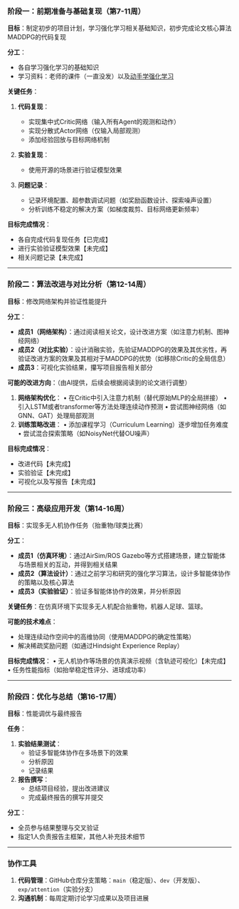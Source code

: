 ### **阶段一：前期准备与基础复现（第7-11周）**

**目标**：制定初步的项目计划，学习强化学习相关基础知识，初步完成论文核心算法MADDPG的代码复现

**分工**：
- 各自学习强化学习的基础知识
- 学习资料：老师的课件（一直没发）以及[动手学强化学习](https://hrl.boyuai.com/)

**关键任务**：
1. **代码复现**：
   - 实现集中式Critic网络（输入所有Agent的观测和动作）
   - 实现分散式Actor网络（仅输入局部观测）
   - 添加经验回放与目标网络机制
2. **实验复现**：
   - 使用开源的场景进行验证模型效果

3. **问题记录**：
   - 记录环境配置、超参数调试问题（如奖励函数设计、探索噪声设置）
   - 分析训练不稳定的解决方案（如梯度裁剪、目标网络更新频率）

**目标完成情况**：
- 各自完成代码复现任务【已完成】
- 进行实验验证模型效果【未完成】
- 相关问题记录【未完成】

---

### **阶段二：算法改进与对比分析（第12-14周）**

**目标**：修改网络架构并验证性能提升  

**分工**：

- **成员1（网络架构）**：通过阅读相关论文，设计改进方案（如注意力机制、图神经网络）
- **成员2（对比实验）**：设计消融实验，先验证MADDPG的效果及其优劣性，再验证改进方案的效果及其相对于MADDPG的优势（如移除Critic的全局信息）
- **成员3**：可视化实验结果，攥写项目报告相关部分

**可能的改进方向**：（由AI提供，后续会根据阅读到的论文进行调整）

1. **网络架构优化**：
   • 在Critic中引入注意力机制（替代原始MLP的全局拼接）
   • 引入LSTM或者transformer等方法处理连续动作预测
   • 尝试图神经网络（如GNN、GAT）处理局部观测
2. **训练策略改进**：
   • 添加课程学习（Curriculum Learning）逐步增加任务难度
   • 尝试混合探索策略（如NoisyNet代替OU噪声）

**目标完成情况**：

- 改进代码【未完成】
- 实验验证【未完成】
- 可视化以及写报告【未完成】

---

### **阶段三：高级应用开发（第14-16周）**

**目标**：实现多无人机协作任务（抬重物/球类比赛）  

**分工**：

- **成员1（仿真环境）**：通过AirSim/ROS Gazebo等方式搭建场景，建立智能体与场景相关的互动，并得到相关结果
- **成员2（算法设计）**：通过之前学习和研究的强化学习算法，设计多智能体协作的策略以及核心算法
- **成员3（实验验证）**：验证多智能体协作的效果，并分析原因

**关键任务**：在仿真环境下实现多无人机配合抬重物，机器人足球、篮球。

**可能的技术难点**：
- 处理连续动作空间中的高维协同（使用MADDPG的确定性策略）
- 解决稀疏奖励问题（如通过Hindsight Experience Replay）

**目标完成情况**：
• 无人机协作等场景的仿真演示视频（含轨迹可视化）【未完成】
• 任务性能指标（如抬举稳定性评分、进球成功率）

---

### **阶段四：优化与总结（第16-17周）**

**目标**：性能调优与最终报告  

**任务**：

1. **实验结果测试**：
   - 验证多智能体协作在多场景下的效果
   - 分析原因
   - 记录结果
2. **报告撰写**：
   - 总结项目经验，提出改进建议
   - 完成最终报告的撰写并提交

**分工**：
- 全员参与结果整理与交叉验证
- 指定1人负责报告主框架，其他人补充技术细节

---

### **协作工具**

1. **代码管理**：GitHub仓库分支策略：`main`（稳定版）、`dev`（开发版）、`exp/attention`（实验分支）
2. **沟通机制**：每周定期讨论学习成果以及项目进展